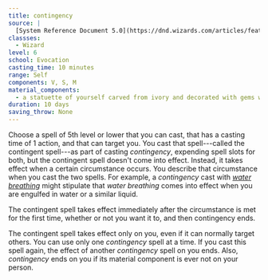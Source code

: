 ```yaml
---
title: contingency
source: |
  [System Reference Document 5.0](https://dnd.wizards.com/articles/features/systems-reference-document-srd)
classses:
  - Wizard
level: 6
school: Evocation
casting_time: 10 minutes
range: Self
components: V, S, M
material_components:
  - a statuette of yourself carved from ivory and decorated with gems worth at least 1,500 gp
duration: 10 days
saving_throw: None
---
```


Choose a spell of 5th level or lower that you can cast, that has a casting time of 1 action, and that can target you. You cast that spell---called the contingent spell---as part of casting *contingency*, expending spell slots for both, but the contingent spell doesn't come into effect. Instead, it takes effect when a certain circumstance occurs. You describe that circumstance when you cast the two spells. For example, a *contingency* cast with *[water breathing](/spells/water-breathing/)* might stipulate that *water breathing* comes into effect when you are engulfed in water or a similar liquid.

The contingent spell takes effect immediately after the circumstance is met for the first time, whether or not you want it to, and then contingency ends.

The contingent spell takes effect only on you, even if it can normally target others. You can use only one *contingency* spell at a time. If you cast this spell again, the effect of another *contingency* spell on you ends. Also, *contingency* ends on you if its material component is ever not on your person.
